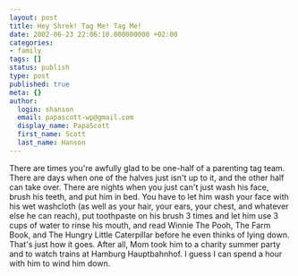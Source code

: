 ```yaml
---
layout: post
title: Hey Shrek! Tag Me! Tag Me!
date: 2002-06-23 22:06:10.000000000 +02:00
categories:
- family
tags: []
status: publish
type: post
published: true
meta: {}
author:
  login: shanson
  email: papascott-wp@gmail.com
  display_name: PapaScott
  first_name: Scott
  last_name: Hanson
---
```

<p>There are times you're awfully glad to be one-half of a parenting tag team. There are days when one of the halves just isn't up to it, and the other half can take over. There are nights when you just can't just wash his face, brush his teeth, and put him in bed. You have to let him wash your face with his wet washcloth (as well as your hair, your ears, your chest, and whatever else he can reach), put toothpaste on his brush 3 times and let him use 3 cups of water to rinse his mouth, and read Winnie The Pooh, The Farm Book, and The Hungry Little Caterpillar before he even thinks of lying down. That's just how it goes. After all, Mom took him to a charity summer party and to watch trains at Hamburg Hauptbahnhof. I guess I can spend a hour with him to wind him down.</p>
